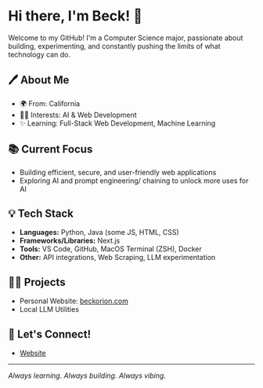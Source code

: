 # Hi there, I'm Beck! 👋

Welcome to my GitHub! I'm a Computer Science major, passionate about building, experimenting, and constantly pushing the limits of what technology can do.

## 🖊️ About Me
- 🌍 From: California
- 👨‍💼 Interests: AI & Web Development
- ✨ Learning: Full-Stack Web Development, Machine Learning

## 📚 Current Focus
- Building efficient, secure, and user-friendly web applications
- Exploring AI and prompt engineering/ chaining to unlock more uses for AI

## 💡 Tech Stack
- **Languages:** Python, Java (some JS, HTML, CSS)
- **Frameworks/Libraries:** Next.js
- **Tools:** VS Code, GitHub, MacOS Terminal (ZSH), Docker
- **Other:** API integrations, Web Scraping, LLM experimentation

## 👨‍💻 Projects
- Personal Website: [beckorion.com](https://beckorion.com)
- Local LLM Utilities

## 🚀 Let's Connect!
- [Website](https://beckorion.com/contact)

---

_Always learning. Always building. Always vibing._
